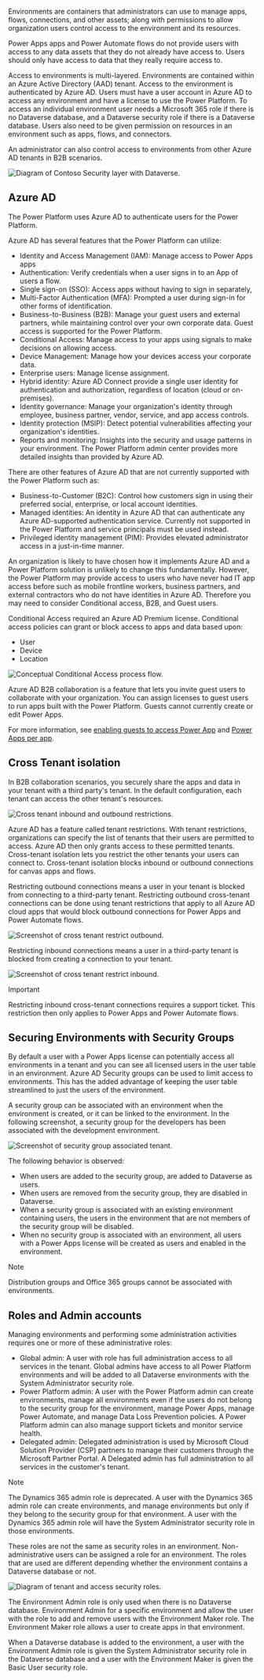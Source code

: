 Environments are containers that administrators can use to manage apps, flows, connections, and other assets; along with permissions to allow organization users control access to the environment and its resources.

Power Apps apps and Power Automate flows do not provide users with access to any data assets that they do not already have access to. Users should only have access to data that they really require access to.

Access to environments is multi-layered. Environments are contained within an Azure Active Directory (AAD) tenant. Access to the environment is authenticated by Azure AD. Users must have a user account in Azure AD to access any environment and have a license to use the Power Platform. To access an individual environment user needs a Microsoft 365 role if there is no Dataverse database, and a Dataverse security role if there is a Dataverse database. Users also need to be given permission on resources in an environment such as apps, flows, and connectors.

An administrator can also control access to environments from other Azure AD tenants in B2B scenarios.

![Diagram of Contoso Security layer with Dataverse.](../media/2-security-layers.png)

## Azure AD

The Power Platform uses Azure AD to authenticate users for the Power Platform.

Azure AD has several features that the Power Platform can utilize:

- Identity and Access Management (IAM): Manage access to Power Apps apps
- Authentication: Verify credentials when a user signs in to an App of users a flow.
- Single sign-on (SSO): Access apps without having to sign in separately,
- Multi-Factor Authentication (MFA): Prompted a user during sign-in for other forms of identification.
- Business-to-Business (B2B): Manage your guest users and external partners, while maintaining control over your own corporate data. Guest access is supported for the Power Platform.
- Conditional Access: Manage access to your apps using signals to make decisions on allowing access.
- Device Management: Manage how your devices access your corporate data.
- Enterprise users: Manage license assignment.
- Hybrid identity: Azure AD Connect provide a single user identity for authentication and authorization, regardless of location (cloud or on-premises).
- Identity governance: Manage your organization's identity through employee, business partner, vendor, service, and app access controls.
- Identity protection (MSIP): Detect potential vulnerabilities affecting your organization's identities.
- Reports and monitoring: Insights into the security and usage patterns in your environment. The Power Platform admin center provides more detailed insights than provided by Azure AD.

There are other features of Azure AD that are not currently supported with the Power Platform such as:

- Business-to-Customer (B2C): Control how customers sign in using their preferred social, enterprise, or local account identities.
- Managed identities: An identity in Azure AD that can authenticate any Azure AD-supported authentication service. Currently not supported in the Power Platform and service principals must be used instead.
- Privileged identity management (PIM): Provides elevated administrator access in a just-in-time manner.

An organization is likely to have chosen how it implements Azure AD and a Power Platform solution is unlikely to change this fundamentally. However, the Power Platform may provide access to users who have never had IT app access before such as mobile frontline workers, business partners, and external contractors who do not have identities in Azure AD. Therefore you may need to consider Conditional access, B2B, and Guest users.

Conditional Access required an Azure AD Premium license. Conditional access policies can grant or block access to apps and data based upon:

- User
- Device
- Location

![Conceptual Conditional Access process flow.](../media/2-conditional-access-overview-how-it-works.png)

Azure AD B2B collaboration is a feature that lets you invite guest users to collaborate with your organization. You can assign licenses to guest users to run apps built with the Power Platform. Guests cannot currently create or edit Power Apps.

For more information, see [enabling guests to access Power App](https://docs.microsoft.com/powerapps/maker/canvas-apps/share-app-guests/?azure-portal=true) and [Power Apps per app](https://docs.microsoft.com/power-platform/admin/about-powerapps-perapp/?azure-portal=true).

## Cross Tenant isolation

In B2B collaboration scenarios, you securely share the apps and data in your tenant with a third party's tenant. In the default configuration, each tenant can access the other tenant's resources.

![Cross tenant inbound and outbound restrictions.](../media/2-cross-tenant-no-restrictions.png)

Azure AD has a feature called tenant restrictions. With tenant restrictions, organizations can specify the list of tenants that their users are permitted to access. Azure AD then only grants access to these permitted tenants. Cross-tenant isolation lets you restrict the other tenants your users can connect to. Cross-tenant isolation blocks inbound or outbound connections for canvas apps and flows.

Restricting outbound connections means a user in your tenant is blocked from connecting to a third-party tenant. Restricting outbound cross-tenant connections can be done using tenant restrictions that apply to all Azure AD cloud apps that would block outbound connections for Power Apps and Power Automate flows.

![Screenshot of cross tenant restrict outbound.](../media/2-cross-tenant-restrict-outbound.png)

Restricting inbound connections means a user in a third-party tenant is blocked from creating a connection to your tenant.

![Screenshot of cross tenant restrict inbound.](../media/2-cross-tenant-restrict-inbound.png)

> [!IMPORTANT]
> Restricting inbound cross-tenant connections requires a support ticket. This restriction then only applies to Power Apps and Power Automate flows.

## Securing Environments with Security Groups

By default a user with a Power Apps license can potentially access all environments in a tenant and you can see all licensed users in the user table in an environment. Azure AD Security groups can be used to limit access to environments. This has the added advantage of keeping the user table streamlined to just the  users of the environment.

A security group can be associated with an environment when the environment is created, or it can be linked to the environment. In the following screenshot, a security group for the developers has been associated with the development environment.

![Screenshot of security group associated tenant.](../media/2-tenant-security-group.png)

The following behavior is observed:

- When users are added to the security group, are added to Dataverse as users.
- When users are removed from the security group, they are disabled in Dataverse.
- When a security group is associated with an existing environment containing users, the users in the environment that are not members of the security group will be disabled.
- When no security group is associated with an environment, all users with a Power Apps license will be created as users and enabled in the environment.

> [!NOTE]
> Distribution groups and Office 365 groups cannot be associated with environments.

## Roles and Admin accounts

Managing environments and performing some administration activities requires one or more of these administrative roles:

- Global admin: A user with role has full administration access to all services in the tenant. Global admins have access to all Power Platform environments and will be added to all Dataverse environments with the System Administrator security role.
- Power Platform admin: A user with the Power Platform admin can create environments, manage all environments even if the users do not belong to the security group for the environment, manage Power Apps, manage Power Automate, and manage Data Loss Prevention policies. A Power Platform admin can also manage support tickets and monitor service health.
- Delegated admin: Delegated administration is used by Microsoft Cloud Solution Provider (CSP) partners to manage their customers through the Microsoft Partner Portal. A Delegated admin has full administration to all services in the customer's tenant.

> [!NOTE]
> The Dynamics 365 admin role is deprecated. A user with the Dynamics 365 admin role can create environments, and manage environments but only if they belong to the security group for that environment. A user with the Dynamics 365 admin role will have the System Administrator security role in those environments.

These roles are not the same as security roles in an environment. Non-administrative users can be assigned a role for an environment. The roles that are used are different depending whether the environment contains a Dataverse database or not.

![Diagram of tenant and access security roles.](../media/2-tenant-roles.png)

The Environment Admin role is only used when there is no Dataverse database. Environment Admin for a specific environment and allow the user with the role to add and remove users with the Environment Maker role. The Environment Maker role allows a user to create apps in that environment.

When a Dataverse database is added to the environment, a user with the Environment Admin role is given the System Administrator security role in the Dataverse database and a user with the Environment Maker is given the Basic User security role.
